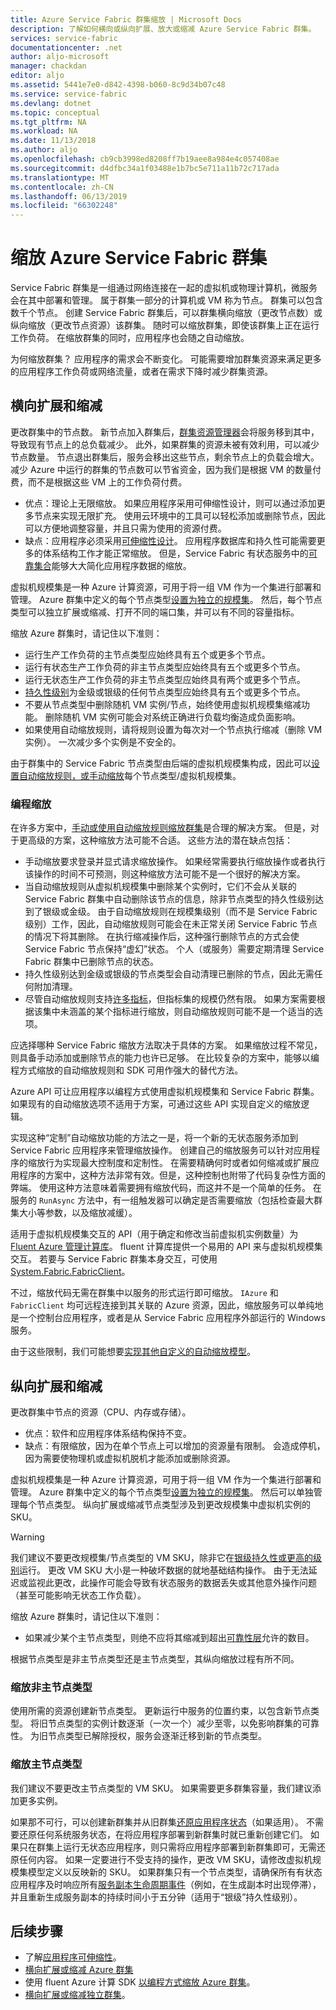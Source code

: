 ```yaml
---
title: Azure Service Fabric 群集缩放 | Microsoft Docs
description: 了解如何横向或纵向扩展、放大或缩减 Azure Service Fabric 群集。
services: service-fabric
documentationcenter: .net
author: aljo-microsoft
manager: chackdan
editor: aljo
ms.assetid: 5441e7e0-d842-4398-b060-8c9d34b07c48
ms.service: service-fabric
ms.devlang: dotnet
ms.topic: conceptual
ms.tgt_pltfrm: NA
ms.workload: NA
ms.date: 11/13/2018
ms.author: aljo
ms.openlocfilehash: cb9cb3998ed8208ff7b19aee8a984e4c057408ae
ms.sourcegitcommit: d4dfbc34a1f03488e1b7bc5e711a11b72c717ada
ms.translationtype: MT
ms.contentlocale: zh-CN
ms.lasthandoff: 06/13/2019
ms.locfileid: "66302248"
---
```

# <a name="scaling-azure-service-fabric-clusters"></a>缩放 Azure Service Fabric 群集
Service Fabric 群集是一组通过网络连接在一起的虚拟机或物理计算机，微服务会在其中部署和管理。 属于群集一部分的计算机或 VM 称为节点。 群集可以包含数千个节点。 创建 Service Fabric 群集后，可以群集横向缩放（更改节点数）或纵向缩放（更改节点资源）该群集。  随时可以缩放群集，即使该群集上正在运行工作负荷。  在缩放群集的同时，应用程序也会随之自动缩放。

为何缩放群集？ 应用程序的需求会不断变化。  可能需要增加群集资源来满足更多的应用程序工作负荷或网络流量，或者在需求下降时减少群集资源。

## <a name="scaling-in-and-out-or-horizontal-scaling"></a>横向扩展和缩减
更改群集中的节点数。  新节点加入群集后，[群集资源管理器](service-fabric-cluster-resource-manager-introduction.md)会将服务移到其中，导致现有节点上的总负载减少。  此外，如果群集的资源未被有效利用，可以减少节点数量。  节点退出群集后，服务会移出这些节点，剩余节点上的负载会增大。  减少 Azure 中运行的群集的节点数可以节省资金，因为我们是根据 VM 的数量付费，而不是根据这些 VM 上的工作负荷付费。  

- 优点：理论上无限缩放。  如果应用程序采用可伸缩性设计，则可以通过添加更多节点来实现无限扩充。  使用云环境中的工具可以轻松添加或删除节点，因此可以方便地调整容量，并且只需为使用的资源付费。  
- 缺点：应用程序必须采用[可伸缩性设计](service-fabric-concepts-scalability.md)。  应用程序数据库和持久性可能需要更多的体系结构工作才能正常缩放。  但是，Service Fabric 有状态服务中的[可靠集合](service-fabric-reliable-services-reliable-collections.md)能够大大简化应用程序数据的缩放。

虚拟机规模集是一种 Azure 计算资源，可用于将一组 VM 作为一个集进行部署和管理。 Azure 群集中定义的每个节点类型[设置为独立的规模集](service-fabric-cluster-nodetypes.md)。 然后，每个节点类型可以独立扩展或缩减、打开不同的端口集，并可以有不同的容量指标。 

缩放 Azure 群集时，请记住以下准则：
- 运行生产工作负荷的主节点类型应始终具有五个或更多个节点。
- 运行有状态生产工作负荷的非主节点类型应始终具有五个或更多个节点。
- 运行无状态生产工作负荷的非主节点类型应始终具有两个或更多个节点。
- [持久性级别](service-fabric-cluster-capacity.md#the-durability-characteristics-of-the-cluster)为金级或银级的任何节点类型应始终具有五个或更多个节点。
- 不要从节点类型中删除随机 VM 实例/节点，始终使用虚拟机规模集缩减功能。 删除随机 VM 实例可能会对系统正确进行负载均衡造成负面影响。
- 如果使用自动缩放规则，请将规则设置为每次对一个节点执行缩减（删除 VM 实例）。 一次减少多个实例是不安全的。

由于群集中的 Service Fabric 节点类型由后端的虚拟机规模集构成，因此可以[设置自动缩放规则，或手动缩放](service-fabric-cluster-scale-up-down.md)每个节点类型/虚拟机规模集。

### <a name="programmatic-scaling"></a>编程缩放
在许多方案中，[手动或使用自动缩放规则缩放群集](service-fabric-cluster-scale-up-down.md)是合理的解决方案。 但是，对于更高级的方案，这种缩放方法可能不合适。 这些方法的潜在缺点包括：

- 手动缩放要求登录并显式请求缩放操作。 如果经常需要执行缩放操作或者执行该操作的时间不可预测，则这种缩放方法可能不是一个很好的解决方案。
- 当自动缩放规则从虚拟机规模集中删除某个实例时，它们不会从关联的 Service Fabric 群集中自动删除该节点的信息，除非节点类型的持久性级别达到了银级或金级。 由于自动缩放规则在规模集级别（而不是 Service Fabric 级别）工作，因此，自动缩放规则可能会在未正常关闭 Service Fabric 节点的情况下将其删除。 在执行缩减操作后，这种强行删除节点的方式会使 Service Fabric 节点保持“虚幻”状态。 个人（或服务）需要定期清理 Service Fabric 群集中已删除节点的状态。
- 持久性级别达到金级或银级的节点类型会自动清理已删除的节点，因此无需任何附加清理。
- 尽管自动缩放规则支持[许多指标](../azure-monitor/platform/autoscale-common-metrics.md)，但指标集的规模仍然有限。 如果方案需要根据该集中未涵盖的某个指标进行缩放，则自动缩放规则可能不是一个适当的选项。

应选择哪种 Service Fabric 缩放方法取决于具体的方案。 如果缩放过程不常见，则具备手动添加或删除节点的能力也许已足够。 在比较复杂的方案中，能够以编程方式缩放的自动缩放规则和 SDK 可用作强大的替代方法。

Azure API 可让应用程序以编程方式使用虚拟机规模集和 Service Fabric 群集。 如果现有的自动缩放选项不适用于方案，可通过这些 API 实现自定义的缩放逻辑。 

实现这种“定制”自动缩放功能的方法之一是，将一个新的无状态服务添加到 Service Fabric 应用程序来管理缩放操作。 创建自己的缩放服务可以针对应用程序的缩放行为实现最大控制度和定制性。 在需要精确何时或者如何缩减或扩展应用程序的方案中，这种方法非常有效。但是，这种控制也附带了代码复杂性方面的弊端。 使用这种方法意味着需要拥有缩放代码，而这并不是一个简单的任务。 在服务的 `RunAsync` 方法中，有一组触发器可以确定是否需要缩放（包括检查最大群集大小等参数，以及缩放减缓）。   

适用于虚拟机规模集交互的 API（用于确定和修改当前虚拟机实例数量）为 [Fluent Azure 管理计算库](https://www.nuget.org/packages/Microsoft.Azure.Management.Compute.Fluent/)。 fluent 计算库提供一个易用的 API 来与虚拟机规模集交互。  若要与 Service Fabric 群集本身交互，可使用 [System.Fabric.FabricClient](/dotnet/api/system.fabric.fabricclient)。

不过，缩放代码无需在群集中以服务的形式运行即可缩放。 `IAzure` 和 `FabricClient` 均可远程连接到其关联的 Azure 资源，因此，缩放服务可以单纯地是一个控制台应用程序，或者是从 Service Fabric 应用程序外部运行的 Windows 服务。

由于这些限制，我们可能想要[实现其他自定义的自动缩放模型](service-fabric-cluster-programmatic-scaling.md)。

## <a name="scaling-up-and-down-or-vertical-scaling"></a>纵向扩展和缩减 
更改群集中节点的资源（CPU、内存或存储）。
- 优点：软件和应用程序体系结构保持不变。
- 缺点：有限缩放，因为在单个节点上可以增加的资源量有限制。 会造成停机，因为需要使物理机或虚拟机脱机才能添加或删除资源。

虚拟机规模集是一种 Azure 计算资源，可用于将一组 VM 作为一个集进行部署和管理。 Azure 群集中定义的每个节点类型[设置为独立的规模集](service-fabric-cluster-nodetypes.md)。 然后可以单独管理每个节点类型。  纵向扩展或缩减节点类型涉及到更改规模集中虚拟机实例的 SKU。 

> [!WARNING]
> 我们建议不要更改规模集/节点类型的 VM SKU，除非它在[银级持久性或更高的级别](service-fabric-cluster-capacity.md#the-durability-characteristics-of-the-cluster)运行。 更改 VM SKU 大小是一种破坏数据的就地基础结构操作。 由于无法延迟或监视此更改，此操作可能会导致有状态服务的数据丢失或其他意外操作问题（甚至可能影响无状态工作负载）。 
>

缩放 Azure 群集时，请记住以下准则：
- 如果减少某个主节点类型，则绝不应将其缩减到超出[可靠性层](service-fabric-cluster-capacity.md#the-reliability-characteristics-of-the-cluster)允许的数目。

根据节点类型是非主节点类型还是主节点类型，其纵向缩放过程有所不同。

### <a name="scaling-non-primary-node-types"></a>缩放非主节点类型
使用所需的资源创建新节点类型。  更新运行中服务的位置约束，以包含新节点类型。  将旧节点类型的实例计数逐渐（一次一个）减少至零，以免影响群集的可靠性。  为旧节点类型已解除授权，服务会逐渐迁移到新的节点类型。

### <a name="scaling-the-primary-node-type"></a>缩放主节点类型
我们建议不要更改主节点类型的 VM SKU。 如果需要更多群集容量，我们建议添加更多实例。 

如果那不可行，可以创建新群集并从旧群集[还原应用程序状态](service-fabric-reliable-services-backup-restore.md)（如果适用）。 不需要还原任何系统服务状态，在将应用程序部署到新群集时就已重新创建它们。 如果只在群集上运行无状态应用程序，则只需将应用程序部署到新群集即可，无需还原任何内容。 如果一定要进行不受支持的操作，更改 VM SKU，请修改虚拟机规模集模型定义以反映新的 SKU。 如果群集只有一个节点类型，请确保所有有状态应用程序及时响应所有[服务副本生命周期事件](service-fabric-reliable-services-lifecycle.md)（例如，在生成副本时出现停滞），并且重新生成服务副本的持续时间小于五分钟（适用于“银级”持久性级别）。 

## <a name="next-steps"></a>后续步骤
* 了解[应用程序可伸缩性](service-fabric-concepts-scalability.md)。
* [横向扩展或缩减 Azure 群集](service-fabric-tutorial-scale-cluster.md)
* 使用 fluent Azure 计算 SDK [以编程方式缩放 Azure 群集](service-fabric-cluster-programmatic-scaling.md)。
* [横向扩展或缩减独立群集](service-fabric-cluster-windows-server-add-remove-nodes.md)。

